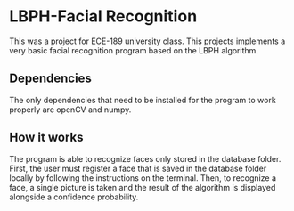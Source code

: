 # LBPH-Facial Recognition
This was a project for ECE-189 university class. This projects implements a 
very basic facial recognition program based on the LBPH algorithm.

## Dependencies
The only dependencies that need to be installed for the program to work
properly are openCV and numpy.

## How it works
The program is able to recognize faces only stored in the database folder.
First, the user must register a face that is saved in the database folder
locally by following the instructions on the terminal. Then, to recognize a 
face, a single picture is taken and the result of the algorithm is displayed 
alongside a confidence probability.
